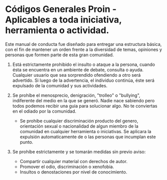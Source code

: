 Códigos Generales Proin - Aplicables a toda iniciativa, herramienta o actividad.
============

Este manual de conducta fue diseñado para entregar una estructura básica, con el fin de mantener un orden frente a la diversidad de temas, opiniones y personas que formen parte de esta gran comunidad.

 1. Está estrictamente prohibido el insulto o ataque a la persona, cuando ésta se encuentra en un ambiente de debate, consulta o ayuda. Cualquier usuario que sea sorprendido ofendiendo a otro será advertido. Si luego de la advertencia, el individuo continúa, éste será expulsado de la comunidad y sus actividades.
 
 2. Se prohíbe el menosprecio, denigración, "trolleo" o "bullying", indiferente del medio en la que se generó. Nadie nace sabiendo pero todos podemos recibir una guia para solucionar algo. No te conviertas en el odiado por la comunidad. 

	 -  Se prohibe cualquier discriminación producto del genero, orientación sexual o nacionalidad de algun miembro de la comunidad en cualquier herramienta o iniciativas. Se aplicara la expulsión automaticamente de o las personas que incumplan este punto.
 
  
 3. Se prohíbe estrictamente y se tomarán medidas sin previo aviso:
	 -    Compartir cualquier material con derechos de autor.
       -   Promover el odio, discriminación o xenofobia.
       -   Insultos o denostaciones por nivel de conocimiento.
 

	 
	 

